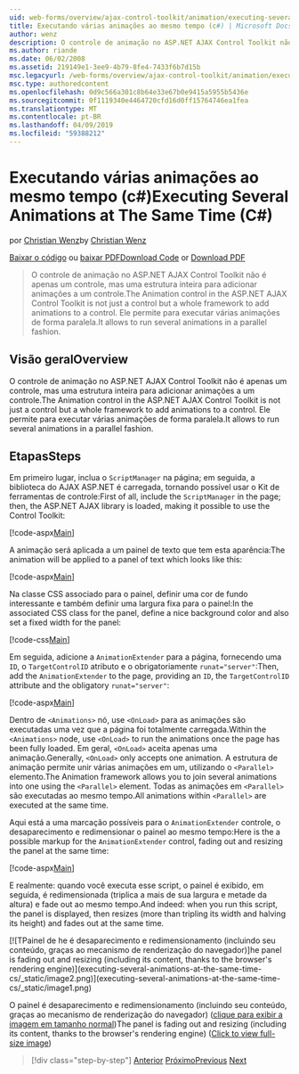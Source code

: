 ```yaml
---
uid: web-forms/overview/ajax-control-toolkit/animation/executing-several-animations-at-the-same-time-cs
title: Executando várias animações ao mesmo tempo (c#) | Microsoft Docs
author: wenz
description: O controle de animação no ASP.NET AJAX Control Toolkit não é apenas um controle, mas uma estrutura inteira para adicionar animações a um controle. Ele permite para executar severa...
ms.author: riande
ms.date: 06/02/2008
ms.assetid: 219149e1-3ee9-4b79-8fe4-7433f6b7d15b
msc.legacyurl: /web-forms/overview/ajax-control-toolkit/animation/executing-several-animations-at-the-same-time-cs
msc.type: authoredcontent
ms.openlocfilehash: 0d9c566a301c8b64e33e67b0e9415a5955b5436e
ms.sourcegitcommit: 0f1119340e4464720cfd16d0ff15764746ea1fea
ms.translationtype: MT
ms.contentlocale: pt-BR
ms.lasthandoff: 04/09/2019
ms.locfileid: "59388212"
---
```

# <a name="executing-several-animations-at-the-same-time-c"></a><span data-ttu-id="91486-104">Executando várias animações ao mesmo tempo (c#)</span><span class="sxs-lookup"><span data-stu-id="91486-104">Executing Several Animations at The Same Time (C#)</span></span>

<span data-ttu-id="91486-105">por [Christian Wenz](https://github.com/wenz)</span><span class="sxs-lookup"><span data-stu-id="91486-105">by [Christian Wenz](https://github.com/wenz)</span></span>

<span data-ttu-id="91486-106">[Baixar o código](http://download.microsoft.com/download/f/9/a/f9a26acd-8df4-4484-8a18-199e4598f411/Animation2.cs.zip) ou [baixar PDF](http://download.microsoft.com/download/6/7/1/6718d452-ff89-4d3f-a90e-c74ec2d636a3/animation2CS.pdf)</span><span class="sxs-lookup"><span data-stu-id="91486-106">[Download Code](http://download.microsoft.com/download/f/9/a/f9a26acd-8df4-4484-8a18-199e4598f411/Animation2.cs.zip) or [Download PDF](http://download.microsoft.com/download/6/7/1/6718d452-ff89-4d3f-a90e-c74ec2d636a3/animation2CS.pdf)</span></span>

> <span data-ttu-id="91486-107">O controle de animação no ASP.NET AJAX Control Toolkit não é apenas um controle, mas uma estrutura inteira para adicionar animações a um controle.</span><span class="sxs-lookup"><span data-stu-id="91486-107">The Animation control in the ASP.NET AJAX Control Toolkit is not just a control but a whole framework to add animations to a control.</span></span> <span data-ttu-id="91486-108">Ele permite para executar várias animações de forma paralela.</span><span class="sxs-lookup"><span data-stu-id="91486-108">It allows to run several animations in a parallel fashion.</span></span>


## <a name="overview"></a><span data-ttu-id="91486-109">Visão geral</span><span class="sxs-lookup"><span data-stu-id="91486-109">Overview</span></span>

<span data-ttu-id="91486-110">O controle de animação no ASP.NET AJAX Control Toolkit não é apenas um controle, mas uma estrutura inteira para adicionar animações a um controle.</span><span class="sxs-lookup"><span data-stu-id="91486-110">The Animation control in the ASP.NET AJAX Control Toolkit is not just a control but a whole framework to add animations to a control.</span></span> <span data-ttu-id="91486-111">Ele permite para executar várias animações de forma paralela.</span><span class="sxs-lookup"><span data-stu-id="91486-111">It allows to run several animations in a parallel fashion.</span></span>

## <a name="steps"></a><span data-ttu-id="91486-112">Etapas</span><span class="sxs-lookup"><span data-stu-id="91486-112">Steps</span></span>

<span data-ttu-id="91486-113">Em primeiro lugar, inclua o `ScriptManager` na página; em seguida, a biblioteca do AJAX ASP.NET é carregada, tornando possível usar o Kit de ferramentas de controle:</span><span class="sxs-lookup"><span data-stu-id="91486-113">First of all, include the `ScriptManager` in the page; then, the ASP.NET AJAX library is loaded, making it possible to use the Control Toolkit:</span></span>

[!code-aspx[Main](executing-several-animations-at-the-same-time-cs/samples/sample1.aspx)]

<span data-ttu-id="91486-114">A animação será aplicada a um painel de texto que tem esta aparência:</span><span class="sxs-lookup"><span data-stu-id="91486-114">The animation will be applied to a panel of text which looks like this:</span></span>

[!code-aspx[Main](executing-several-animations-at-the-same-time-cs/samples/sample2.aspx)]

<span data-ttu-id="91486-115">Na classe CSS associado para o painel, definir uma cor de fundo interessante e também definir uma largura fixa para o painel:</span><span class="sxs-lookup"><span data-stu-id="91486-115">In the associated CSS class for the panel, define a nice background color and also set a fixed width for the panel:</span></span>

[!code-css[Main](executing-several-animations-at-the-same-time-cs/samples/sample3.css)]

<span data-ttu-id="91486-116">Em seguida, adicione a `AnimationExtender` para a página, fornecendo uma `ID`, o `TargetControlID` atributo e o obrigatoriamente `runat="server"`:</span><span class="sxs-lookup"><span data-stu-id="91486-116">Then, add the `AnimationExtender` to the page, providing an `ID`, the `TargetControlID` attribute and the obligatory `runat="server"`:</span></span>

[!code-aspx[Main](executing-several-animations-at-the-same-time-cs/samples/sample4.aspx)]

<span data-ttu-id="91486-117">Dentro de `<Animations>` nó, use `<OnLoad>` para as animações são executadas uma vez que a página foi totalmente carregada.</span><span class="sxs-lookup"><span data-stu-id="91486-117">Within the `<Animations>` node, use `<OnLoad>` to run the animations once the page has been fully loaded.</span></span> <span data-ttu-id="91486-118">Em geral, `<OnLoad>` aceita apenas uma animação.</span><span class="sxs-lookup"><span data-stu-id="91486-118">Generally, `<OnLoad>` only accepts one animation.</span></span> <span data-ttu-id="91486-119">A estrutura de animação permite unir várias animações em um, utilizando o `<Parallel>` elemento.</span><span class="sxs-lookup"><span data-stu-id="91486-119">The Animation framework allows you to join several animations into one using the `<Parallel>` element.</span></span> <span data-ttu-id="91486-120">Todas as animações em `<Parallel>` são executadas ao mesmo tempo.</span><span class="sxs-lookup"><span data-stu-id="91486-120">All animations within `<Parallel>` are executed at the same time.</span></span>

<span data-ttu-id="91486-121">Aqui está a uma marcação possíveis para o `AnimationExtender` controle, o desaparecimento e redimensionar o painel ao mesmo tempo:</span><span class="sxs-lookup"><span data-stu-id="91486-121">Here is the a possible markup for the `AnimationExtender` control, fading out and resizing the panel at the same time:</span></span>

[!code-aspx[Main](executing-several-animations-at-the-same-time-cs/samples/sample5.aspx)]

<span data-ttu-id="91486-122">E realmente: quando você executa esse script, o painel é exibido, em seguida, é redimensionada (triplica a mais de sua largura e metade da altura) e fade out ao mesmo tempo.</span><span class="sxs-lookup"><span data-stu-id="91486-122">And indeed: when you run this script, the panel is displayed, then resizes (more than tripling its width and halving its height) and fades out at the same time.</span></span>


[![T<span data-ttu-id="91486-123">Painel de he é desaparecimento e redimensionamento (incluindo seu conteúdo, graças ao mecanismo de renderização do navegador)]</span><span class="sxs-lookup"><span data-stu-id="91486-123">he panel is fading out and resizing (including its content, thanks to the browser's rendering engine)]</span></span>(executing-several-animations-at-the-same-time-cs/_static/image2.png)](executing-several-animations-at-the-same-time-cs/_static/image1.png)

<span data-ttu-id="91486-124">O painel é desaparecimento e redimensionamento (incluindo seu conteúdo, graças ao mecanismo de renderização do navegador) ([clique para exibir a imagem em tamanho normal](executing-several-animations-at-the-same-time-cs/_static/image3.png))</span><span class="sxs-lookup"><span data-stu-id="91486-124">The panel is fading out and resizing (including its content, thanks to the browser's rendering engine) ([Click to view full-size image](executing-several-animations-at-the-same-time-cs/_static/image3.png))</span></span>

> [!div class="step-by-step"]
> <span data-ttu-id="91486-125">[Anterior](adding-animation-to-a-control-cs.md)
> [Próximo](executing-several-animations-after-each-other-cs.md)</span><span class="sxs-lookup"><span data-stu-id="91486-125">[Previous](adding-animation-to-a-control-cs.md)
[Next](executing-several-animations-after-each-other-cs.md)</span></span>
